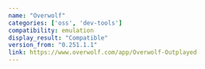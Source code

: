 ```yaml
---
name: "Overwolf"
categories: ['oss', 'dev-tools']
compatibility: emulation
display_result: "Compatible"
version_from: "0.251.1.1"
link: https://www.overwolf.com/app/Overwolf-Outplayed
---
```

